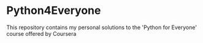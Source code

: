 # Python4Everyone
This repository contains my personal solutions to the 'Python for Everyone' course offered by Coursera
